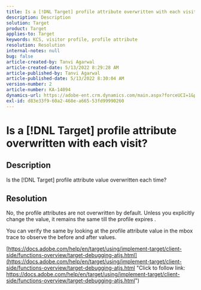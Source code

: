 ```yaml
---
title: Is a [!DNL Target] profile attribute overwritten with each visit?
description: Description
solution: Target
product: Target
applies-to: Target
keywords: KCS, visitor profile, profile attribute
resolution: Resolution
internal-notes: null
bug: false
article-created-by: Tanvi Agarwal
article-created-date: 5/13/2022 8:29:28 AM
article-published-by: Tanvi Agarwal
article-published-date: 5/13/2022 8:30:04 AM
version-number: 2
article-number: KA-14094
dynamics-url: https://adobe-ent.crm.dynamics.com/main.aspx?forceUCI=1&pagetype=entityrecord&etn=knowledgearticle&id=df5ae7ca-96d2-ec11-a7b5-00224809c27a
exl-id: d83e33f9-60a2-468e-a665-53fd99990260
---
```

# Is a [!DNL Target] profile attribute overwritten with each visit?

## Description


Is the [!DNL Target] profile attribute value overwritten each time?


## Resolution


No, the profile attributes are not overwritten by default. Unless you explicitly change the value, it remains the same till the profile expires .

You can verify the same by looking at the profile attribute value in the mbox trace to observe the before and after values.

[https://docs.adobe.com/help/en/target/using/implement-target/client-side/functions-overview/target-debugging-atjs.html](https://docs.adobe.com/help/en/target/using/implement-target/client-side/functions-overview/target-debugging-atjs.html "Click to follow link: https://docs.adobe.com/help/en/target/using/implement-target/client-side/functions-overview/target-debugging-atjs.html")
